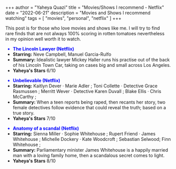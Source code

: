 +++
author = "Yaheya Quazi"
title = "Movies/Shows I recommend - Netflix"
date = "2022-06-21"
description = "Movies and Shows I recommend watching"
tags = [
"movies",
"personal",
"netflix"
]
+++

This post is for those who love movies and shows like me. I will try to find rare finds that are not always 100% scoring in rotten tomatoes nevertheless in my opinion well worth it to watch. 


<ul class="list-group w-50" style="width:100%;">
  <li class="list-group-item" style="color:blue;">
      <strong>The Lincoln Lawyer (Netflix)</strong> 
  </li>
  <li class="list-group-item">
<strong>Starring:</strong> Neve Campbell, Manuel Garcia-Rulfo
</li>
<li class="list-group-item">
<strong>Summary:</strong> Idealistic lawyer Mickey Haller runs his practise out of the back of his Lincoln Town Car, taking on cases big and small across Los Angeles.
</li>
<li class="list-group-item">
<strong>Yaheya's Stars</strong>   6/10
</li>
</ul>

<ul class="list-group w-50" style="width:100%;">
  <li class="list-group-item" style="color:blue;">
      <strong>Unbelievable (Netflix)</strong> 
  </li>
  <li class="list-group-item">
<strong>Starring:</strong> Kaitlyn Dever · Marie Adler ; Toni Collette · Detective Grace Rasmussen ; Merritt Wever · Detective Karen Duvall ; Blake Ellis · Chris McCarthy ;
</li>
<li class="list-group-item">
<strong>Summary:</strong> When a teen reports being raped, then recants her story, two female detectives follow evidence that could reveal the truth; based on a true story.
</li>
<li class="list-group-item">
<strong>Yaheya's Stars</strong>    7/10
</li>
</ul>

<ul class="list-group w-50" style="width:100%;">
  <li class="list-group-item" style="color:blue;">
      <strong>Anatomy of a scandal (Netflix)</strong> 
  </li>
  <li class="list-group-item">
<strong>Starring:</strong> Sienna Miller · Sophie Whitehouse ; Rupert Friend · James Whitehouse ; Michelle Dockery · Kate Woodcroft ; Sebastian Selwood; Finn Whitehouse ;  
</li>
<li class="list-group-item">
<strong>Summary:</strong> Parliamentary minister James Whitehouse is a happily married man with a loving family home, then a scandalous secret comes to light.
</li>
<li class="list-group-item">
<strong>Yaheya's Stars</strong>    8/10
</li>
</ul>



